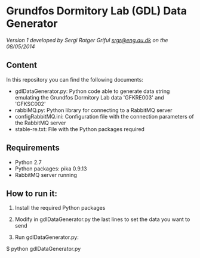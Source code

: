 # Grundfos Dormitory Lab (GDL) Data Generator

*Version 1 developed by Sergi Rotger Griful <srgr@eng.au.dk> on the 08/05/2014*


## Content
In this repository you can find the following documents:

* gdlDataGenerator.py: Python code able to generate data string emulating the Grundfos Dormitory Lab data 'GFKRE003'
and 'GFKSC002'
* rabbiMQ.py: Python library for connecting to a RabbitMQ server
* configRabbitMQ.ini: Configuration file with the connection parameters of the RabbitMQ server
* stable-re.txt: File with the Python packages required

## Requirements

* Python 2.7
* Python packages: pika 0.9.13
* RabbitMQ server running

## How to run it:

1. Install the required Python packages

2. Modify in gdlDataGenerator.py the last lines to set the data you want to send

3. Run gdlDataGenerator.py:

$ python gdlDataGenerator.py





